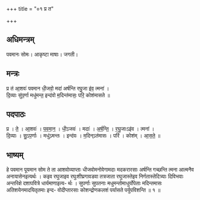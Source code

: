 +++
title = "०१ प्र त"

+++
## अधिमन्त्रम्
पवमानः सोमः। आकृष्टा माषाः। जगती।

## मन्त्रः
प्र त॑ आ॒शवः॑ पवमान धी॒जवो॒ मदा॑ अर्षन्ति रघु॒जा इ॑व॒ त्मना॑ ।  
दि॒व्याः सु॑प॒र्णा मधु॑मन्त॒ इन्द॑वो म॒दिन्त॑मासः॒ परि॒ कोश॑मासते ॥

## पदपाठः
प्र । ते॒ । आ॒शवः॑ । प॒व॒मा॒न॒ । धी॒ऽजवः॑ । मदाः॑ । अ॒र्ष॒न्ति॒ । र॒घु॒जाःऽइ॑व । त्मना॑ ।  
दि॒व्याः । सु॒ऽप॒र्णाः । मधु॑ऽमन्तः । इन्द॑वः । म॒दिन्ऽत॑मासः । परि॑ । कोश॑म् । आ॒स॒ते॒ ॥

## भाष्यम्
हे पवमान पूयमान सोम ते ता आशवोव्याप्ताः धीजवोमनोवेगामदाः मदकरारसाः अर्षन्ति गच्छन्ति त्मना आत्मनैव अनायासेनइत्यर्थः । कइव रघुजाइव रघुःशीघ्रगावडवा तत्रजाता रघुजास्तेइव निर्गतास्तेदित्र्याः दिविभवाः अन्तरिक्षे दशापवित्रे धार्यमाणाइत्य- र्थः । सुपर्णाः सुपतनाः मधुमन्तोमाधुर्योपेताः मदिन्तमासः अतिशयेनमादयितृतमाः इन्द- वोदीप्तारसाः कोशन्द्रोणकलशं पर्यासते पर्युपविशन्ति ॥ १ ॥